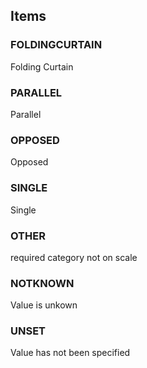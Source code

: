 

<!-- end of short definition -->
## Items

### FOLDINGCURTAIN
Folding Curtain

### PARALLEL
Parallel

### OPPOSED
Opposed

### SINGLE
Single

### OTHER
required category not on scale

### NOTKNOWN
Value is unkown

### UNSET
Value has not been specified
